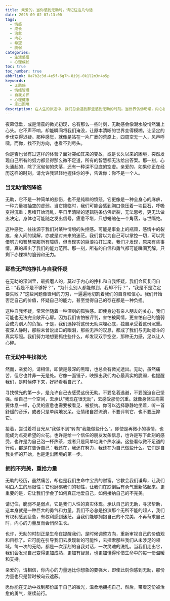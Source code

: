 ```yaml
---
title: 亲爱的，当你感到无助时，请记住这几句话
date: 2025-09-02 07:13:00
tags:
  - 情感
  - 成长
  - 治愈
  - 内心
  - 希望
  - 脆弱
categories:
  - 生活感悟
  - 心理成长
toc: true
toc_number: true
abbrlink: 8a7b2c3d-4e5f-6g7h-8i9j-0k1l2m3n4o5p
keywords:
  - 无助感
  - 情绪管理
  - 自我关怀
  - 心理健康
  - 走出困境
description: 在人生的旅途中，我们总会遇到那些感到无助的时刻。当世界仿佛坍塌，内心被巨大的空虚和迷茫占据时，我们该如何面对？这篇文章将温柔地陪伴你，深入探讨无助的本质，并为你点亮一盏希望的灯，告诉你，你不是一个人在战斗，你的脆弱也是一种力量。
---
```


夜幕低垂，或是清晨的微光初现，总有那么一些时刻，无助感会像潮水般悄然涌上心头。它不声不响，却能瞬间将我们淹没，让原本清晰的世界变得模糊，让坚定的步伐变得迟疑。那种感觉，就像是站在一片广袤的荒原上，四周空无一人，风声呼啸，而你，找不到方向，也看不到尽头。

你是否也曾有过这样的体验？面对突如其来的变故，或是长久以来的困境，突然发现自己所有的努力都显得那么微不足道，所有的智慧都无法给出答案。那一刻，心头涌起的，除了沉甸甸的失落，还有一种深不见底的空虚。亲爱的，如果你正在经历这样的时刻，请允许我轻轻地握住你的手，告诉你：你不是一个人。

### 当无助悄然降临

无助，它不是一种简单的悲伤，也不是纯粹的愤怒。它更像是一种全身心的麻痹，一种力量被抽空的虚弱。当它降临时，我们可能会感到胸口像压着一块巨石，呼吸变得沉重；思绪开始混乱，平日里清晰的逻辑链条仿佛断裂，无法思考，更无法做出决定。身体也可能随之发出信号，疲惫不堪，只想蜷缩在一个角落，与世隔绝。

这种感觉，往往源于我们对某种情境的失控感。可能是事业上的瓶颈，感情中的裂痕，亲人间的误解，亦或是对未来的迷茫。我们曾以为自己可以掌控一切，可以凭借努力和智慧克服所有障碍，但当现实的巨浪拍打过来，我们才发现，原来有些事情，真的超出了我们的能力范围。那一刻，所有的自信和勇气都可能瞬间瓦解，只剩下赤裸裸的脆弱和无力。

### 那些无声的挣扎与自我怀疑

在无助的深渊里，最折磨人的，莫过于内心的挣扎和自我怀疑。我们会反复问自己：“我是不是不够好？”，“为什么别人都能做到，我却不行？”，“我是不是注定要失败？”这些问题像锋利的刀刃，一遍遍地切割着我们的自尊和信心。我们开始否定自己的价值，怀疑自己的能力，甚至觉得自己的存在都是一种负担。

这种自我怀疑，常常伴随着一种深刻的孤独感。即使身边有亲人朋友的关心，我们可能也无法完全敞开心扉。因为我们害怕被评判，害怕被同情，更害怕自己的脆弱会成为别人的负担。于是，我们选择将这份无助深埋心底，独自承受着这份沉重。夜深人静时，那些未曾说出口的眼泪，那些无声的叹息，都成了我们与无助搏斗的真实写照。我们努力地想要抓住些什么，却发现双手空空，那种无力感，足以让人心碎。

### 在无助中寻找微光

然而，亲爱的，请相信，即使是最深的黑暗，也总会有微光透出。无助，虽然痛苦，但它也并非一无是处。它像一面镜子，映照出我们内心最真实的脆弱，也提醒我们，是时候停下来，好好看看自己了。

寻找微光的第一步，是允许自己去感受这份无助。不要急着逃避，不要强迫自己坚强。给自己一个空间，去承认“我现在很无助”，去感受那份沉重。就像身体生病需要休息一样，心灵的疲惫也需要被看见、被接纳。你可以选择静静地坐着，听一首舒缓的音乐，或者只是单纯地发呆。让情绪自然流淌，不要评判它，也不要压抑它。

接着，尝试着将目光从“我做不到”转向“我能做些什么”。即使是再微小的事情，也能成为点亮希望的火花。也许是给一个信任的朋友发条信息，也许是写下此刻的感受，也许是为自己泡一杯热茶，或者只是简单地洗个热水澡。这些看似微不足道的行动，都是在告诉自己：我还在，我还在努力，我还在为自己做些什么。它们是自我关怀的开始，也是走出困境的第一步。

### 拥抱不完美，重拾力量

无助的经历，虽然痛苦，却也是我们生命中宝贵的财富。它教会我们谦卑，让我们明白人生的局限性；它也磨砺我们的韧性，让我们在跌倒后有勇气重新站起来。更重要的是，它让我们学会了如何真正地爱自己，如何接纳自己的不完美。

请记住，脆弱不是弱点，它是我们人性的真实体现。承认自己的无助，寻求帮助，这本身就是一种巨大的勇气和力量。我们不必总是扮演那个无所不能的超人，我们有权利感到疲惫，有权利感到迷茫。当我们能够拥抱自己的不完美，不再苛求自己时，内心的力量反而会悄然生长。

也许，无助的时刻正是生命在提醒我们，是时候调整方向，重新审视自己的价值观和目标了。它可能在引导我们去发现新的可能性，去探索那些我们从未涉足的领域。每一次的无助，都是一次深刻的自我对话，一次灵魂的洗礼。当我们走出它，我们会发现自己变得更加成熟，更加有智慧，也更加懂得珍惜生命中的每一份温暖和支持。

亲爱的，请相信，你内心的力量远比你想象的要强大，即使此刻你感到无助，那份力量也只是暂时被乌云遮蔽。

愿你能在无助中找到那份属于自己的微光，温柔地拥抱自己，然后，带着这份被治愈的勇气，继续前行。
